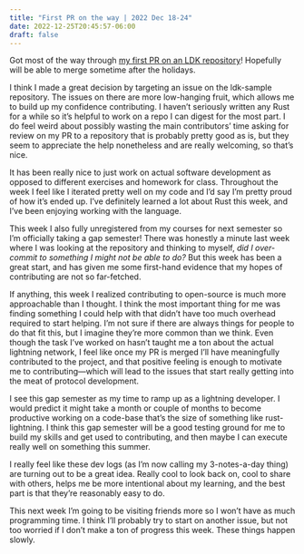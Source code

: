 ```yaml
---
title: "First PR on the way | 2022 Dec 18-24"
date: 2022-12-25T20:45:57-06:00
draft: false
---
```


Got most of the way through [my first PR on an LDK repository](https://github.com/lightningdevkit/ldk-sample/pull/87)! Hopefully will be able to merge sometime after the holidays.

I think I made a great decision by targeting an issue on the ldk-sample repository. The issues on there are more low-hanging fruit, which allows me to build up my confidence contributing. I haven’t seriously written any Rust for a while so it’s helpful to work on a repo I can digest for the most part. I do feel weird about possibly wasting the main contributors’ time asking for  review on my PR to a repository that is probably pretty good as is, but they seem to appreciate the help nonetheless and are really welcoming, so that’s nice.

It has been really nice to just work on actual software development as opposed to different exercises and homework for class. Throughout the week I feel like I iterated pretty well on my code and I’d say I’m pretty proud of how it’s ended up. I’ve definitely learned a lot about Rust this week, and I’ve been enjoying working with the language.

This week I also fully unregistered from my courses for next semester so I’m officially taking a gap semester! There was honestly a minute last week where I was looking at the repository and thinking to myself, *did I over-commit to something I might not be able to do?* But this week has been a great start, and has given me some first-hand evidence that my hopes of contributing are not so far-fetched.

If anything, this week I realized contributing to open-source is much more approachable than I thought. I think the most important thing for me was finding something I could help with that didn’t have too much overhead required to start helping. I’m not sure if there are always things for people to do that fit this, but I imagine they’re more common than we think. Even though the task I’ve worked on hasn’t taught me a ton about the actual lightning network, I feel like once my PR is merged I’ll have meaningfully contributed to the project, and that positive feeling is enough to motivate me to contributing—which will lead to the issues that start really getting into the meat of protocol development.

I see this gap semester as my time to ramp up as a lightning developer. I would predict it might take a month or couple of months to become productive working on a code-base that’s the size of something like rust-lightning. I think this gap semester will be a good testing ground for me to build my skills and get used to contributing, and then maybe I can execute really well on something this summer.

I really feel like these dev logs (as I’m now calling my 3-notes-a-day thing) are turning out to be a great idea. Really cool to look back on, cool to share with others, helps me be more intentional about my learning, and the best part is that they’re reasonably easy to do.

This next week I’m going to be visiting friends more so I won’t have as much programming time. I think I’ll probably try to start on another issue, but not too worried if I don’t make a ton of progress this week. These things happen slowly.